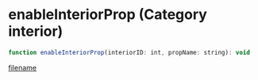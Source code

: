 # enableInteriorProp (Category interior)

```js
function enableInteriorProp(interiorID: int, propName: string): void
```

[filename](enableInteriorProp_m.md ':include')